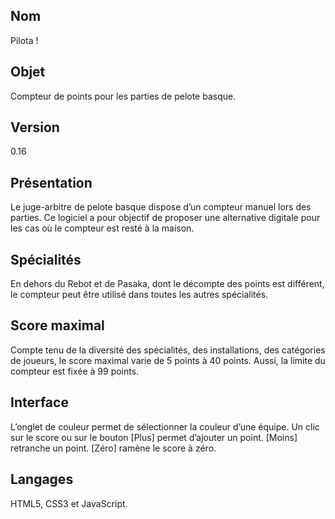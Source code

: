 ## Nom
Pilota !
## Objet
Compteur de points pour les parties de pelote basque.
## Version
0.16
## Présentation
Le juge-arbitre de pelote basque dispose d’un compteur manuel lors des parties. Ce logiciel a pour objectif de proposer une alternative digitale pour les cas où le compteur est resté à la maison.
## Spécialités
En dehors du Rebot et de Pasaka, dont le décompte des points est différent, le compteur peut être utilisé dans toutes les
autres spécialités.
## Score maximal
Compte tenu de la diversité des spécialités, des installations, des catégories de joueurs, le score maximal varie de 5 points à 40 points. Aussi, la limite du compteur est fixée à 99 points.
## Interface
L’onglet de couleur permet de sélectionner la couleur d’une équipe. Un clic sur le score ou sur le bouton [Plus] permet d’ajouter un point. [Moins] retranche un point. [Zéro] ramène le score à zéro.
## Langages
HTML5, CSS3 et JavaScript.
